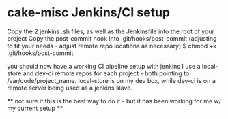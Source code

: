 # cake-misc Jenkins/CI setup
Copy the 2 jenkins .sh files, as well as the Jenkinsfile into the root of your project
Copy the post-commit hook into .git/hooks/post-commit (adjusting to fit your needs - adjust remote repo locations as necessary)
$ chmod +x .git/hooks/post-commit


you should now have a working CI pipeline setup with jenkins
I use a local-store and dev-ci remote repos for each project - both pointing to /var/code/project_name.
local-store is on my dev box, while dev-ci is on a remote server being used as a jenkins slave.

** not sure if this is the best way to do it - but it has been working for me w/ my current setup **